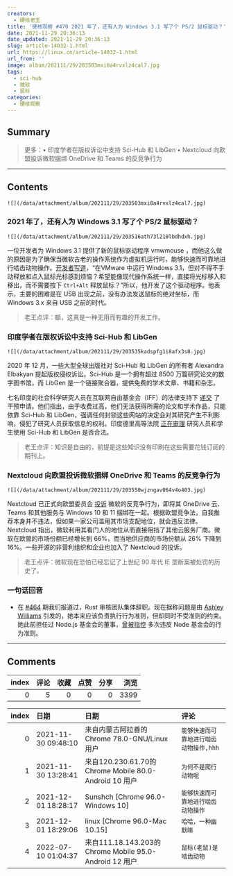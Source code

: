 ```yaml
---
creators:
  - 硬核老王
title: '硬核观察 #470 2021 年了，还有人为 Windows 3.1 写了个 PS/2 鼠标驱动？'
date: 2021-11-29 20:36:13
date_updated: 2021-11-29 20:36:13
slug: article-14032-1.html
url: https://linux.cn/article-14032-1.html
url_from: ''
image: album/202111/29/203503mxi0a4rvxlz4cal7.jpg
tags:
  - sci-hub
  - 微软
  - 鼠标
categories:
  - 硬核观察
---
```


## Summary

> 更多：• 印度学者在版权诉讼中支持 Sci-Hub 和 LibGen • Nextcloud 向欧盟投诉微软捆绑 OneDrive 和 Teams 的反竞争行为

***

<!-- more -->

## Contents

`![](/data/attachment/album/202111/29/203503mxi0a4rvxlz4cal7.jpg)`

### 2021 年了，还有人为 Windows 3.1 写了个 PS/2 鼠标驱动？

`![](/data/attachment/album/202111/29/203516ath73l210lbdhdxh.jpg)`

一位开发者为 Windows 3.1 提供了新的鼠标驱动程序 vmwmouse ，而他这么做的原因是为了确保当微软古老的操作系统作为虚拟机运行时，能够快速而可靠地进行啮齿动物操作。[开发者写道](https://github.com/NattyNarwhal/vmwmouse)，“在VMware 中运行 Windows 3.1，但对不得不手动释放和点入鼠标光标感到烦恼？希望能像现代操作系统一样，直接将光标移入和移出，而不需要按下 `Ctrl+Alt` 释放鼠标？”所以，他开发了这个驱动程序。他表示，主要的困难是在 USB 出现之前，没有办法发送鼠标的绝对坐标，而 Windows 3.x 来自 USB 之前的时代。

> 
> 老王点评：额，这真是一种无用而有趣的开发工作。
> 
> 
> 

### 印度学者在版权诉讼中支持 Sci-Hub 和 LibGen

`![](/data/attachment/album/202111/29/203535kadspfg1i8afx3s8.jpg)`

2020 年 12 月，一些大型全球出版社对 Sci-Hub 和 LibGen 的所有者 Alexandra Elbakyan 提起版权侵权诉讼。Sci-Hub 是一个拥有超过 8500 万篇研究论文的数字图书馆，而 LibGen 是一个链接聚合器，提供免费的学术文章、书籍和杂志。

七名印度的社会科学研究人员在互联网自由基金会（IFF）的法律支持下 [递交](https://internetfreedom.in/social-science-researchers-move-delhi-high-court-to-protect-libgen-scihub/) 了干预申请。他们指出，由于收费过高，他们无法获得所需的论文和学术作品，只能依靠 Sci-Hub 和 LibGen，强调任何封锁这些网站的决定会对其研究产生不利影响，侵犯了研究人员获取信息的权利。印度德里高等法院 [正在审理](https://www.trtworld.com/magazine/indian-academics-throw-weight-behind-sci-hub-and-libgen-in-landmark-case-51780) 研究人员和学生使用 Sci-Hub 和 LibGen 是否合法。

> 
> 老王点评：知识是自由的，前提是这些知识没有印刷在这些需要花钱订阅的期刊上。
> 
> 
> 

### Nextcloud 向欧盟投诉微软捆绑 OneDrive 和 Teams 的反竞争行为

`![](/data/attachment/album/202111/29/203550wjzngav064v4o403.jpg)`

Nextcloud 已正式向欧盟委员会 [投诉](https://ec.europa.eu/info/departments/competition_en) 微软的反竞争行为，即将其 OneDrive 云、Teams 和其他服务与 Windows 10 和 11 捆绑在一起。根据欧盟竞争法，自我推荐本身并不违法，但如果一家公司滥用其市场支配地位，就会违反法律。Nextcloud 指出，微软利用其看门人的地位从而直接阻挡了其他云服务厂商。微软在欧盟的市场份额已经增长到 66%，而当地供应商的市场份额从 26% 下降到 16%。一些开源的非营利组织和企业也加入了 Nextcloud 的投诉。

> 
> 老王点评：微软现在恐怕已经忘记了上世纪 90 年代 IE 垄断案被处罚的历史了。
> 
> 
> 

### 一句话回音

* 在 [#464](https://linux.cn/article-14013-1.html) 期我们报道过，Rust 审核团队集体辞职。现在据称问题是由 [Ashley Williams](https://www.rust-lang.org/governance/teams/core) 引发的，她本来应该负责执行行为准则，但却同时不受准则的约束。她此前担任过 Node.js 基金会的董事，[曾被指控](https://news.ycombinator.com/item?id=28633113) 多次违反 Node 基金会的行为准则。

***

## Comments


|   index |   评论 |   收藏 |   点赞 |   分享 |   浏览 |
|--------:|-------:|-------:|-------:|-------:|-------:|
|       0 |      5 |      0 |      0 |      0 |   3399 |

|   index | 日期                | 日期                                                    | 评论                                   |
|--------:|:--------------------|:--------------------------------------------------------|:---------------------------------------|
|       0 | 2021-11-30 09:48:10 | 来自内蒙古阿拉善的 Chrome 78.0-GNU/Linux 用户           | `能够快速而可靠地进行啮齿动物操作,hhh` |
|       1 | 2021-11-30 13:28:41 | 来自120.230.61.70的 Chrome Mobile 80.0-Android 10 用户  | `为何不是爬行动物呢`                   |
|       2 | 2021-12-01 18:28:17 | Sunshch [Chrome 96.0-Windows 10]                        | `能够快速而可靠地进行啮齿动物操作`     |
|       3 | 2021-12-01 18:29:06 | linux [Chrome 96.0-Mac 10.15]                           | `哈哈，一种幽默嘛`                     |
|       4 | 2022-07-10 01:04:37 | 来自111.18.143.203的 Chrome Mobile 95.0-Android 12 用户 | `鼠标(老鼠)是啮齿动物`                 |
